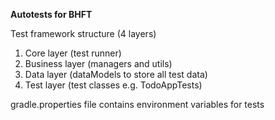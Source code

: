 **Autotests for BHFT**

Test framework structure (4 layers)
1. Core layer (test runner)
2. Business layer (managers and utils)
3. Data layer (dataModels to store all test data)
4. Test layer (test classes e.g. TodoAppTests)

gradle.properties file contains environment variables for tests

